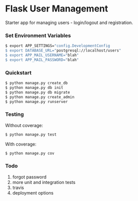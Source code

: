 # Flask User Management

Starter app for managing users - login/logout and registration.

### Set Environment Variables

```sh
$ export APP_SETTINGS="config.DevelopmentConfig
$ export DATABASE_URL="postgresql://localhost/users"
$ export APP_MAIL_USERNAME="blah"
$ export APP_MAIL_PASSWORD="blah"
```

### Quickstart

```sh
$ python manage.py create_db
$ python manage.py db init
$ python manage.py db migrate
$ python manage.py create_admin
$ python manage.py runserver
```

### Testing

Without coverage:

```sh
$ python manage.py test
```

With coverage:

```sh
$ python manage.py cov
```

### Todo

1. forgot password
1. more unit and integration tests
1. travis
1. deployment options
